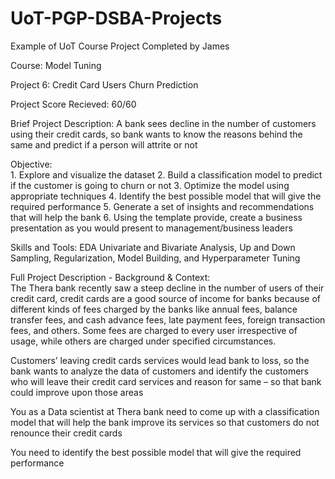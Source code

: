 # UoT-PGP-DSBA-Projects

Example of UoT Course Project Completed by James

Course: Model Tuning 

Project 6: Credit Card Users Churn Prediction

Project Score Recieved: 60/60

Brief Project Description: A bank sees decline in the number of customers using their credit cards, so bank wants to know the reasons behind the same and predict if a person will attrite or not

Objective:	
	1. Explore and visualize the dataset
	2. Build a classification model to predict if the customer is going to churn or not
	3. Optimize the model using appropriate techniques
  4. Identify the best possible model that will give the required performance
  5. Generate a set of insights and recommendations that will help the bank
  6. Using the template provide, create a business presentation as you would present to management/business leaders

Skills and Tools: EDA Univariate and Bivariate Analysis, Up and Down Sampling, Regularization, Model Building, and Hyperparameter Tuning

Full Project Description - Background & Context:  
The Thera bank recently saw a steep decline in the number of users of their credit card, credit cards are a good source of income for banks because of different kinds of fees charged by the banks like annual fees, balance transfer fees, and cash advance fees, late payment fees, foreign transaction fees, and others. Some fees are charged to every user irrespective of usage, while others are charged under specified circumstances.

Customers’ leaving credit cards services would lead bank to loss, so the bank wants to analyze the data of customers and identify the customers who will leave their credit card services and reason for same – so that bank could improve upon those areas

You as a Data scientist at Thera bank need to come up with a classification model that will help the bank improve its services so that customers do not renounce their credit cards

You need to identify the best possible model that will give the required performance
